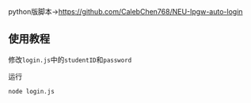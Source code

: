 python版脚本->https://github.com/CalebChen768/NEU-Ipgw-auto-login

## 使用教程
修改`login.js`中的`studentID`和`password`

运行
```
node login.js
```
